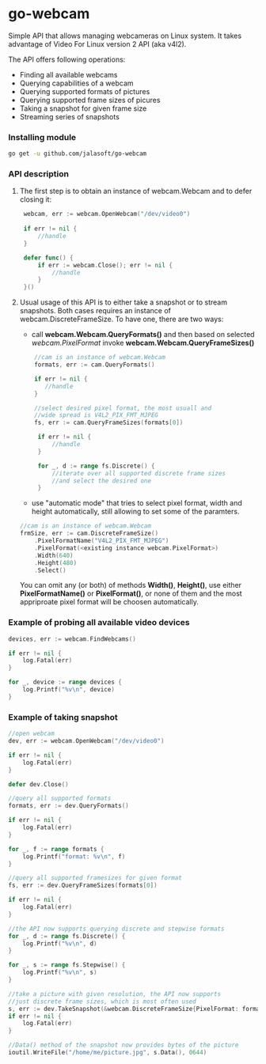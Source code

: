 # go-webcam

Simple API that allows managing webcameras on Linux system. It takes advantage of Video For Linux version 2 API (aka v4l2).

The API offers following operations:

* Finding all available webcams
* Querying capabilities of a webcam
* Querying supported formats of pictures
* Querying supported frame sizes of picures
* Taking a snapshot for given frame size
* Streaming series of snapshots 

### Installing module

```bash
go get -u github.com/jalasoft/go-webcam
```

### API description

1. The first step is to obtain an instance of webcam.Webcam and to defer closing it:
   ```go
    webcam, err := webcam.OpenWebcam("/dev/video0")
	
	if err != nil {
	    //handle
	}

	defer func() {
		if err := webcam.Close(); err != nil {
			//handle
		} 
	}()
   ```

2. Usual usage of this API is to either take a snapshot or to stream snapshots. Both cases requires an instance of webcam.DiscreteFrameSize. To have one, there are two ways:
   * call __webcam.Webcam.QueryFormats()__ and then based on selected *webcam.PixelFormat* invoke __webcam.Webcam.QueryFrameSizes()__
   ```go
       //cam is an instance of webcam.Webcam
       formats, err := cam.QueryFormats()

       if err != nil {
          //handle
       }

	   //select desired pixel format, the most usuall and 
	   //wide spread is V4L2_PIX_FMT_MJPEG
       fs, err := cam.QueryFrameSizes(formats[0])

        if err != nil {
            //handle
        }

        for _, d := range fs.Discrete() {
			//iterate over all supported discrete frame sizes
			//and select the desired one
        }
   ```
   * use "automatic mode" that tries to select pixel format, width and height automatically, still allowing to set some of the paramters.
	```go
	//cam is an instance of webcam.Webcam
	frmSize, err := cam.DiscreteFrameSize()
		.PixelFormatName("V4L2_PIX_FMT_MJPEG")
		.PixelFormat(<existing instance webcam.PixelFormat>)
		.Width(640)
		.Height(480)
		.Select()
	```
	You can omit any (or both) of methods __Width()__, __Height()__, use either __PixelFormatName()__ or __PixelFormat()__, or none of them and the most appriproate pixel format will be choosen automatically. 



### Example of probing all available video devices

```go
devices, err := webcam.FindWebcams()

if err != nil {
    log.Fatal(err)
}

for _, device := range devices {
    log.Printf("%v\n", device)
}
```

### Example of taking snapshot

```go
//open webcam
dev, err := webcam.OpenWebcam("/dev/video0")

if err != nil {
	log.Fatal(err)
}

defer dev.Close()

//query all supported formats
formats, err := dev.QueryFormats()

if err != nil {
    log.Fatal(err)
}

for _, f := range formats {
	log.Printf("format: %v\n", f)
}

//query all supported framesizes for given format
fs, err := dev.QueryFrameSizes(formats[0])

if err != nil {
	log.Fatal(err)
}

//the API now supports querying discrete and stepwise formats
for _, d := range fs.Discrete() {
	log.Printf("%v\n", d)
}

for _, s := range fs.Stepwise() {
    log.Printf("%v\n", s)
}

//take a picture with given resolution, the API now supports
//just discrete frame sizes, which is most often used
s, err := dev.TakeSnapshot(&webcam.DiscreteFrameSize{PixelFormat: formats[0], Width: 640, Height: 480})
if err != nil {
	log.Fatal(err)
}

//Data() method of the snapshot now provides bytes of the picture
ioutil.WriteFile("/home/me/picture.jpg", s.Data(), 0644)
```